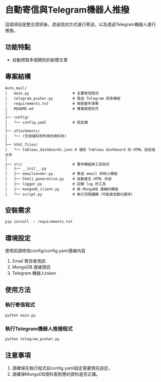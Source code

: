 # 自動寄信與Telegram機器人推撥

這個項目是整合資訊後，透過信封方式進行寄送，以及透過Telegram機器人進行推撥。

## 功能特點

- 自動爬取多個類別的新聞文章

## 專案結構

```
Auto_mail/
│   main.py                    # 主要寄信程式
│   telegram_pusher.py         # 發送 Telegram 訊息模組
│   requirements.txt           # 相依套件清單
│   README.md                  # 專案說明文件
│
├── config/
│   └── config.yaml            # 設定檔
│
├── attachments/
│   └── (空或儲存附件用的資料夾)
│
├── html_files/
│   └── tableau_dashboards.json # 儲存 Tableau dashboard 的 HTML 設定或元件
│
├── src/                       # 實作模組與工具函式
│   ├── __init__.py
│   ├── emailsender.py         # 寄送 email 的核心模組
│   ├── html1_generative.py    # 自動產生 HTML 內容
│   ├── logger.py              # 記錄 log 的工具
│   ├── mongodb_client.py      # 與 MongoDB 連線的模組
│   └── script.py              # 執行流程邏輯（可能是自動化腳本）
```


## 安裝需求

```bash
pip install -r requirements.txt
```

## 環境設定

使用前請修改config/config.yaml連線內容

1. Email 寄信者資訊
2. MongoDB 連線資訊
3. Telegram 機器人token

## 使用方法

### 執行寄信程式

```bash
python main.py
```

### 執行Telegram機器人推撥程式

```bash
python telegram_pusher.py
```

## 注意事項

1. 請確保在執行程式前config.yaml設定需要預先設定。
2. 請確保MongoDB資料表對應的資料是否正確。



